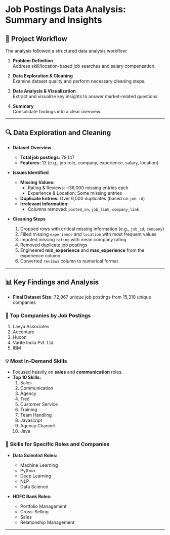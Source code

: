 # Job Postings Data Analysis: Summary and Insights

## 📌 Project Workflow
The analysis followed a structured data analysis workflow:

1. **Problem Definition**  
   Address skill/location-based job searches and salary compensation.

2. **Data Exploration & Cleaning**  
   Examine dataset quality and perform necessary cleaning steps.

3. **Data Analysis & Visualization**  
   Extract and visualize key insights to answer market-related questions.

4. **Summary**  
   Consolidate findings into a clear overview.

---

## 🔍 Data Exploration and Cleaning

- **Dataset Overview**  
  - **Total job postings:** 79,147  
  - **Features:** 12 (e.g., job role, company, experience, salary, location)  

- **Issues Identified**  
  - **Missing Values:**  
    - Rating & Reviews: ~36,000 missing entries each  
    - Experience & Location: Some missing entries  
  - **Duplicate Entries:** Over 6,000 duplicates (based on `job_id`)  
  - **Irrelevant Information:**  
    - Columns removed: `posted_on`, `job_link`, `company_link`

- **Cleaning Steps**  
  1. Dropped rows with critical missing information (e.g., `job_id`, `company`)  
  2. Filled missing `experience` and `location` with most frequent values  
  3. Imputed missing `rating` with mean company rating  
  4. Removed duplicate job postings  
  5. Engineered **min_experience** and **max_experience** from the experience column  
  6. Converted `reviews` column to numerical format  

---

## 📊 Key Findings and Analysis

- **Final Dataset Size:** 72,967 unique job postings from 15,310 unique companies

### 🏢 Top Companies by Job Postings
1. Lavya Associates  
2. Accenture  
3. Hucon  
4. Varite India Pvt. Ltd.  
5. IBM  

### 💡 Most In-Demand Skills
- Focused heavily on **sales** and **communication** roles.  
- **Top 10 Skills:**
  1. Sales  
  2. Communication  
  3. Agency  
  4. Tied  
  5. Customer Service  
  6. Training  
  7. Team Handling  
  8. Javascript  
  9. Agency Channel  
  10. Java  

### 🎯 Skills for Specific Roles and Companies
- **Data Scientist Roles:**  
  - Machine Learning  
  - Python  
  - Deep Learning  
  - NLP  
  - Data Science  

- **HDFC Bank Roles:**  
  - Portfolio Management  
  - Cross-Selling  
  - Sales  
  - Relationship Management  

---

